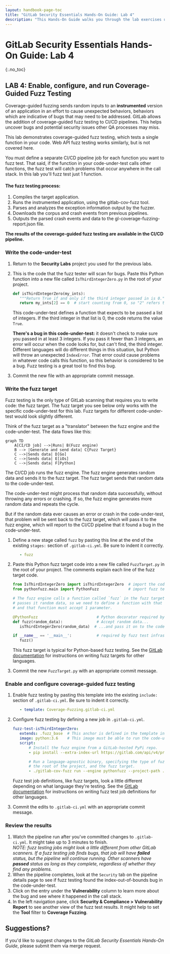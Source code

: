 ```yaml
---
layout: handbook-page-toc
title: "GitLab Security Essentials Hands-On Guide: Lab 4"
description: "This Hands-On Guide walks you through the lab exercises used in the GitLab Security Essentials course."
---
```

# GitLab Security Essentials Hands-On Guide: Lab 4
{:.no_toc}


## LAB 4: Enable, configure, and run Coverage-Guided Fuzz Testing
Coverage-guided fuzzing sends random inputs to an **instrumented** version of an application in an effort to cause unexpected behaviors, behaviors which are indicative of bugs that may need to be addressed. GitLab allows the addition of coverage-guided fuzz testing to CI/CD pipelines. This helps uncover bugs and potential security issues other QA processes may miss.

This lab demonstrates coverage-guided fuzz testing, which tests a single function in your code. Web API fuzz testing works similarly, but is not covered here.

You must define a separate CI/CD pipeline job for each function you want to fuzz test. That said, if the function in your code-under-test calls other functions, the fuzz test will catch problems that occur anywhere in the call stack. In this lab you'll fuzz test just 1 function.

#### The fuzz testing process:
1. Compiles the target application.
1. Runs the instrumented application, using the gitlab-cov-fuzz tool.
1. Parses and analyzes the exception information output by the fuzzer.
1. Downloads the corpus and crash events from previous pipelines.
1. Outputs the parsed crash events and data to the gl-coverage-fuzzing-report.json file.

**The results of the coverage-guided fuzz testing are available in the CI/CD pipeline.**

### Write the code-under-test

1. Return to the **Security Labs** project you used for the previous labs.
1. This is the code that the fuzz tester will scan for bugs. Paste this Python function into a new file called `IsThirdIntegerZero.py` in the root of your project.

    ```python
   def isThirdIntegerZero(my_ints):
       """Return True if and only if the third integer passed in is 0."""
       return my_ints[2] == 0  # start counting from 0, so "2" refers to the 3rd integer passed in
    ```

   This code-under-test defines a function that expects to be passed a list of integers. If the third integer in that list is 0, the code returns the value `True`.
   
   **There's a bug in this code-under-test:** it doesn't check to make sure you passed in at least 3 integers. If you pass it fewer than 3 integers, an error will occur when the code looks for, but can't find, the third integer. Different languages will do different things in this situation, but Python will throw an unexpected `IndexError`. That error could cause problems in whatever code calls this function, so this behavior is considered to be a bug. Fuzz testing is a great tool to find this bug.
1. Commit the new file with an appropriate commit message.


### Write the fuzz target

Fuzz testing is the only type of GitLab scanning that requires you to write code: the fuzz target. The fuzz target you see below only works with the specific code-under-test for this lab. Fuzz targets for different code-under-test would look slightly different.

Think of the fuzz target as a "translator" between the fuzz engine and the code-under-test. The data flows like this:

```mermaid
graph TD
    A[CI/CD job] -->|Runs| B(Fuzz engine)
    B --> |Generate and send data| C{Fuzz Target}
    C -->|Sends data| D[Go]
    C -->|Sends data| E[iOs]
    C -->|Sends data| F[Python]
```

The CI/CD job runs the fuzz engine. The fuzz engine generates random data and sends it to the fuzz target. The fuzz target sends that random data to the code-under-test. 

The code-under-test might process that random data successfully, without throwing any errors or crashing. If so, the fuzz engine generates more random data and repeats the cycle. 

But if the random data ever causes an error or crash in the code-under-test, that problem will be sent back to the fuzz target, which will pass it to the fuzz engine, which will report to the CI/CD pipeline that it found a bug in the code-under-test.

1. Define a new stage called `fuzz` by pasting this line at the end of the existing `stages:` section of `.gitlab-ci.yml`. Be sure to indent it correctly.
   
    ```yml
       - fuzz
    ```
   
1. Paste this Python fuzz target code into a new file called `FuzzTarget.py` in the root of your project. The comments explain each line of the fuzz target code.

    ```python
   from IsThirdIntegerZero import isThirdIntegerZero  # import the code-under-test
   from pythonfuzz.main import PythonFuzz             # import fuzz test infrastructure
 
   # The fuzz engine calls a function called `fuzz` in the fuzz target and
   # passes it random data, so we need to define a function with that name,
   # and that function must accept 1 parameter.

   @PythonFuzz                          # Python decorator required by fuzz test infrastructure
   def fuzz(random_data):               # Accept random data...
       isThirdIntegerZero(random_data)  # ...and pass it on to the code-under-test.
    
   if __name__ == '__main__':           # required by fuzz test infrastructure
       fuzz()
    ```

   This fuzz target is typical for Python-based fuzz testing. See the [GitLab documentation](https://docs.gitlab.com/ee/user/application_security/coverage_fuzzing/#supported-fuzzing-engines-and-languages) for instructions on writing fuzz targets for other languages.

1. Commit the new `FuzzTarget.py` with an appropriate commit message.

### Enable and configure coverage-guided fuzz testing

1. Enable fuzz testing by pasting this template into the existing `include:` section of `.gitlab-ci.yml`. Be sure to indent it correctly.

    ```yml
       - template: Coverage-Fuzzing.gitlab-ci.yml
    ```

1. Configure fuzz testing by defining a new job in `.gitlab-ci.yml`.

    ```yml
   fuzz-test-isThirdIntegerZero:
       extends: .fuzz_base  # This anchor is defined in the template included above.
       image: python:3.6    # This image must be able to run the code-under-test.
       script:
           # Install the fuzz engine from a GitLab-hosted PyPi repo.
           - pip install --extra-index-url https://gitlab.com/api/v4/projects/19904939/packages/pypi/simple pythonfuzz==1.0.8
   
           # Run a language-agnostic binary, specifying the type of fuzz engine, 
           # the root of the project, and the fuzz target.
           - ./gitlab-cov-fuzz run --engine pythonfuzz --project-path ./ -- FuzzTarget.py
    ```

   Fuzz test job definitions, like fuzz targets, look a little different depending on what language they're testing. See the [GitLab documentation](https://docs.gitlab.com/ee/user/application_security/coverage_fuzzing/#configuration) for instructions on writing fuzz test job definitions for other languages.

1. Commit the edits to `.gitlab-ci.yml` with an appropriate commit message.


### Review the results

1. Watch the pipeline run after you've committed changes to `.gitlab-ci.yml`. It might take up to 3 minutes to finish.<br/>
   *NOTE: fuzz testing jobs might look a little different from other GitLab scanners. If a fuzz testing job finds bugs, that job will have **failed** status, but the pipeline will continue running. Other scanners have **passed** status as long as they complete, regardless of whether they find any problems.*
1. When the pipeline completes, look at the `Security` tab on the pipeline details page to see if fuzz testing found the index-out-of-bounds bug in the code-under-test.
1. Click on the entry under the **Vulnerability** column to learn more about the bug and see where it happened in the call stack.
1. In the left navigation pane, click **Security & Compliance > Vulnerability Report** to see another view of the fuzz test results. It might help to set the **Tool** filter to **Coverage Fuzzing**.


## Suggestions?

If you'd like to suggest changes to the *GitLab Security Essentials Hands-On Guide*, please submit them via merge request.
